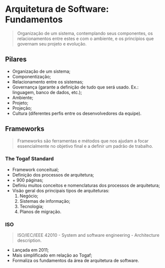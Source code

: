 # **Arquitetura de Software: Fundamentos**
> Organização de um sistema, contemplando seus componentes, os relacionamentos entre estes e com o ambiente, e os princípios que governam seu projeto e evolução.

## **Pilares**

- Organização de um sistema;
- Componentização;
- Relacionamento entre os sistemas;
- Governança (garante a definição de tudo que será usado. Ex.: linguagem, banco de dados, etc.);
- Ambiente;
- Projeto;
- Projeção;
- Cultura (diferentes perfis entre os desenvolvedores da equipe).

## **Frameworks**
> Frameworks são ferramentas e métodos que nos ajudam a focar essencialmente no objetivo final e a definir um padrão de trabalho.

### **The Togaf Standard**
- Framework conceitual;
- Definição dos processos de arquitetura;
- \+ 900 páginas;
- Definiu muitos conceitos e nomenclaturas dos processos de arquitetura;
- Visão geral dos principais tipos de arquiteturas:
    1.  Negócio;
    2.  Sistemas de informação;
    3.  Tecnologia;
    4.  Planos de migração.

### **ISO**
> ISO/IEC/IEEE 42010 - System and software engineering - Architecture description.
- Lançada em 2011;
- Mais simplificado em relação ao Togaf;
- Formaliza os fundamentos da área de arquitetura de software.